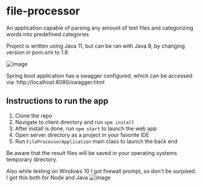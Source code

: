 # file-processor
An application capable of parsing any amount of text files and categorizing words into predefined categories

Project is written using Java 11, but can be ran with Java 8, by changing version in pom.xml to 1.8

![image](https://user-images.githubusercontent.com/16511316/131259796-20937ec5-46ca-4f4a-be93-03f34a4dcc64.png)


Spring boot application has a swagger configured, which can be accessed via:
http://localhost:8080/swagger.html

## Instructions to run the app
1. Clone the repo
2. Navigate to client directory and run `npm install`
3. After install is done, run `npm start` to launch the web app
4. Open server directory as a project in your favorite IDE
5. Run `FileProcessorApplication` main class to launch the back end

Be aware that the result files will be saved in your operating systems temporary directory.

Also while testing on Windows 10 I got firewall prompt, so don't be surpised. I got this both for Node and Java ![image](https://user-images.githubusercontent.com/16511316/131259635-941c0842-f086-4eda-bf6f-344c824a6a5b.png)
